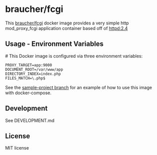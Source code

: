 # braucher/fcgi

This [braucher/fcgi](https://hub.docker.com/r/braucher/fcgi/) docker image provides a
very simple http mod\_proxy\_fcgi application container based off of 
[httpd:2.4](https://hub.docker.com/r/_/httpd/)

## Usage - Environment Variables

\# This Docker image is configured via three environment variables:  

```
PROXY_TARGET=app:9000  
DOCUMENT_ROOT=/var/www/app  
DIRECTORY_INDEX=index.php  
FILES_MATCH=\.php$
```

See the 
[sample-project branch](https://github.com/jwbraucher/docker-fcgi/tree/sample-project)
for an example of how to use this image with docker-compose.

## Development
See DEVELOPMENT.md

## License
MIT license

